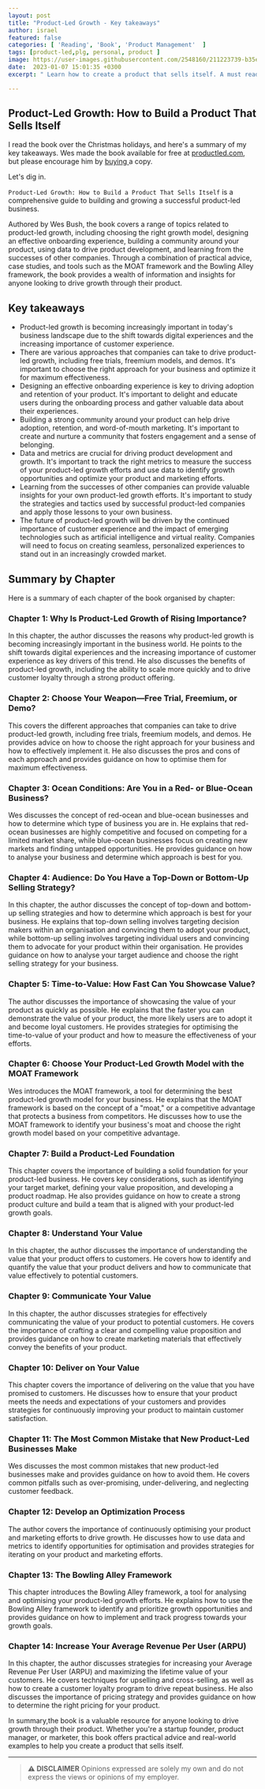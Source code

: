 ```yaml
---
layout: post
title: "Product-Led Growth - Key takeaways"
author: israel
featured: false
categories: [ 'Reading', 'Book', 'Product Management'  ]
tags: [product-led,plg, personal, product ]
image: https://user-images.githubusercontent.com/2548160/211223739-b35e28de-5365-49da-bab1-6d5992981b6d.png
date:  2023-01-07 15:01:35 +0300
excerpt: " Learn how to create a product that sells itself. A must read for Product Managers. Product-Led Growth: How to Build a Product That Sells Itself is a comprehensive guide to building and growing a successful product-led business. "

---
```


<p></p>

## Product-Led Growth: How to Build a Product That Sells Itself ##

I read the book over the Christmas holidays, and here's a summary of my key takeaways. Wes made the book available for free at <a href=" https://productled.com/book">productled.com</a>, but please encourage him by <a href="https://www.amazon.com/Product-Led-Growth-Build-Product-Itself-ebook/dp/B07P6288ZF"> buying </a> a copy.  

Let's dig in. 

`Product-Led Growth: How to Build a Product That Sells Itself`  is a comprehensive guide to building and growing a successful product-led business. 
 
Authored by Wes Bush, the book covers a range of topics related to product-led growth, including choosing the right growth model, designing an effective onboarding experience, building a community around your product, using data to drive product development, and learning from the successes of other companies. Through a combination of practical advice, case studies, and tools such as the MOAT framework and the Bowling Alley framework, the book provides a wealth of information and insights for anyone looking to drive growth through their product.

## Key takeaways ##

- Product-led growth is becoming increasingly important in today's business landscape due to the shift towards digital experiences and the increasing importance of customer experience.
- There are various approaches that companies can take to drive product-led growth, including free trials, freemium models, and demos. It's important to choose the right approach for your business and optimize it for maximum effectiveness.
- Designing an effective onboarding experience is key to driving adoption and retention of your product. It's important to delight and educate users during the onboarding process and gather valuable data about their experiences.
- Building a strong community around your product can help drive adoption, retention, and word-of-mouth marketing. It's important to create and nurture a community that fosters engagement and a sense of belonging.
- Data and metrics are crucial for driving product development and growth. It's important to track the right metrics to measure the success of your product-led growth efforts and use data to identify growth opportunities and optimize your product and marketing efforts.
- Learning from the successes of other companies can provide valuable insights for your own product-led growth efforts. It's important to study the strategies and tactics used by successful product-led companies and apply those lessons to your own business.
- The future of product-led growth will be driven by the continued importance of customer experience and the impact of emerging technologies such as artificial intelligence and virtual reality. Companies will need to focus on creating seamless, personalized experiences to stand out in an increasingly crowded market.


## Summary by Chapter ##

Here is a summary of each chapter of the book organised by chapter:

### Chapter 1: Why Is Product-Led Growth of Rising Importance? ###

In this chapter, the author discusses the reasons why product-led growth is becoming increasingly important in the business world. He points to the shift towards digital experiences and the increasing importance of customer experience as key drivers of this trend. He also discusses the benefits of product-led growth, including the ability to scale more quickly and to drive customer loyalty through a strong product offering.

### Chapter 2: Choose Your Weapon—Free Trial, Freemium, or Demo? ###

This covers the different approaches that companies can take to drive product-led growth, including free trials, freemium models, and demos. He provides advice on how to choose the right approach for your business and how to effectively implement it. He also discusses the pros and cons of each approach and provides guidance on how to optimise them for maximum effectiveness.

### Chapter 3: Ocean Conditions: Are You in a Red- or Blue-Ocean Business? ###

Wes discusses the concept of red-ocean and blue-ocean businesses and how to determine which type of business you are in. He explains that red-ocean businesses are highly competitive and focused on competing for a limited market share, while blue-ocean businesses focus on creating new markets and finding untapped opportunities. He provides guidance on how to analyse your business and determine which approach is best for you.

### Chapter 4: Audience: Do You Have a Top-Down or Bottom-Up Selling Strategy? ###

In this chapter, the author discusses the concept of top-down and bottom-up selling strategies and how to determine which approach is best for your business. He explains that top-down selling involves targeting decision makers within an organisation and convincing them to adopt your product, while bottom-up selling involves targeting individual users and convincing them to advocate for your product within their organisation. He provides guidance on how to analyse your target audience and choose the right selling strategy for your business.

### Chapter 5: Time-to-Value: How Fast Can You Showcase Value? ###

The author discusses the importance of showcasing the value of your product as quickly as possible. He explains that the faster you can demonstrate the value of your product, the more likely users are to adopt it and become loyal customers. He provides strategies for optimising the time-to-value of your product and how to measure the effectiveness of your efforts.

### Chapter 6: Choose Your Product-Led Growth Model with the MOAT Framework ###

Wes introduces the MOAT framework, a tool for determining the best product-led growth model for your business. He explains that the MOAT framework is based on the concept of a "moat," or a competitive advantage that protects a business from competitors. He discusses how to use the MOAT framework to identify your business's moat and choose the right growth model based on your competitive advantage.

### Chapter 7: Build a Product-Led Foundation ###

This chapter covers the importance of building a solid foundation for your product-led business. He covers key considerations, such as identifying your target market, defining your value proposition, and developing a product roadmap. He also provides guidance on how to create a strong product culture and build a team that is aligned with your product-led growth goals.

### Chapter 8: Understand Your Value ### 

In this chapter, the author discusses the importance of understanding the value that your product offers to customers. He covers how to identify and quantify
the value that your product delivers and how to communicate that value effectively to potential customers.

### Chapter 9: Communicate Your Value ###

In this chapter, the author discusses strategies for effectively communicating the value of your product to potential customers. He covers the importance of crafting a clear and compelling value proposition and provides guidance on how to create marketing materials that effectively convey the benefits of your product.

### Chapter 10: Deliver on Your Value ###

This chapter covers the importance of delivering on the value that you have promised to customers. He discusses how to ensure that your product meets the needs and expectations of your customers and provides strategies for continuously improving your product to maintain customer satisfaction.

### Chapter 11: The Most Common Mistake that New Product-Led Businesses Make ###

Wes discusses the most common mistakes that new product-led businesses make and provides guidance on how to avoid them. He covers common pitfalls such as over-promising, under-delivering, and neglecting customer feedback.

### Chapter 12: Develop an Optimization Process ###

 The author covers the importance of continuously optimising your product and marketing efforts to drive growth. He discusses how to use data and metrics to identify opportunities for optimisation and provides strategies for iterating on your product and marketing efforts.

### Chapter 13: The Bowling Alley Framework ###
 
 This chapter introduces the Bowling Alley framework, a tool for analysing and optimising your product-led growth efforts. He explains how to use the Bowling Alley framework to identify and prioritize growth opportunities and provides guidance on how to implement and track progress towards your growth goals.

### Chapter 14: Increase Your Average Revenue Per User (ARPU) ###

In this chapter, the author discusses strategies for increasing your Average Revenue Per User (ARPU) and maximizing the lifetime value of your customers. He covers techniques for upselling and cross-selling, as well as how to create a customer loyalty program to drive repeat business. He also discusses the importance of pricing strategy and provides guidance on how to determine the right pricing for your product.


In summary,the book is a valuable resource for anyone looking to drive growth through their product. Whether you're a startup founder, product manager, or marketer, this book offers practical advice and real-world examples to help you create a product that sells itself.

-------
>  **⚠ DISCLAIMER**
> Opinions expressed are solely my own and do not express the views or opinions of my employer.


